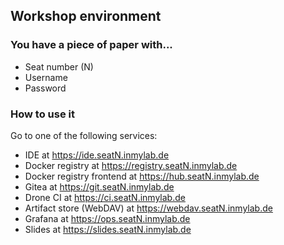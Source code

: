 ## Workshop environment

### You have a piece of paper with...

* Seat number (N)
* Username
* Password

### How to use it

Go to one of the following services:

* IDE at https://ide.seatN.inmylab.de
* Docker registry at https://registry.seatN.inmylab.de
* Docker registry frontend at https://hub.seatN.inmylab.de
* Gitea at https://git.seatN.inmylab.de
* Drone CI at https://ci.seatN.inmylab.de
* Artifact store (WebDAV) at https://webdav.seatN.inmylab.de
* Grafana at https://ops.seatN.inmylab.de
* Slides at https://slides.seatN.inmylab.de